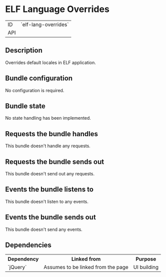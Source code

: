 # ELF Language Overrides

<table class="table">
  <tr>
    <td>ID</td><td>`elf-lang-overrides`</td>
  </tr>
  <tr>
    <td>API</td><td></td>
  </tr>
</table>

## Description

Overrides default locales in ELF application.

## Bundle configuration

No configuration is required.

## Bundle state

No state handling has been implemented.

## Requests the bundle handles

This bundle doesn't handle any requests.

## Requests the bundle sends out

This bundle doesn't send out any requests.

## Events the bundle listens to

This bundle doesn't listen to any events.

## Events the bundle sends out

This bundle doesn't send any events.

## Dependencies

<table class="table">
  <tr>
    <th>Dependency</th><th>Linked from</th><th>Purpose</th>
  </tr>
  <tr>
    <td>`jQuery`</td>
    <td>Assumes to be linked from the page</td>
    <td>UI building</td>
  </tr>
</table>
